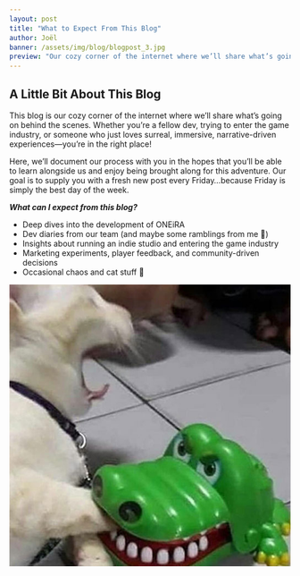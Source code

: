 ```yaml
---
layout: post
title: "What to Expect From This Blog"
author: Joël
banner: /assets/img/blog/blogpost_3.jpg
preview: "Our cozy corner of the internet where we’ll share what’s going on behind the scenes."
---
```

<h2 class="post-heading">A Little Bit About This Blog</h2>

This blog is our cozy corner of the internet where we’ll share what’s going on behind the scenes. Whether you’re a fellow dev, trying to enter the game industry, or someone who just loves surreal, immersive, narrative-driven experiences—you’re in the right place!

Here, we’ll document our process with you in the hopes that you’ll be able to learn alongside us and enjoy being brought along for this adventure. Our goal is to supply you with a fresh new post every Friday…because Friday is simply the best day of the week.

***What can I expect from this blog?***

- Deep dives into the development of ONEiRA
- Dev diaries from our team (and maybe some ramblings from me 👀)
- Insights about running an indie studio and entering the game industry
- Marketing experiments, player feedback, and community-driven decisions
- Occasional chaos and cat stuff 🐾

<img class="img-fluid post-image" src="/assets/img/blog/cat.jpg">
